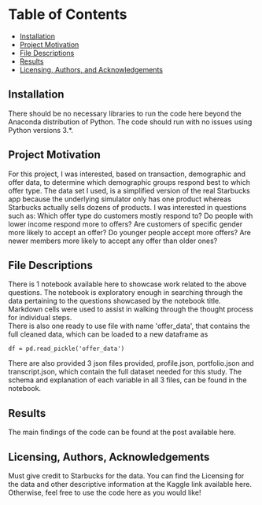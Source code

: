 Table of Contents 
=================
* [Installation](#installation) 
* [Project Motivation](#project-motivation) 
* [File Descriptions](#file-descriptions) 
* [Results](#results) 
* [Licensing, Authors, and Acknowledgements](#licensing,-authors,-and-acknowledgements) 

## Installation
There should be no necessary libraries to run the code here beyond the Anaconda distribution of Python. The code should run with no issues using Python versions 3.*.

## Project Motivation 
For this project, I was interested, based on transaction, demographic and offer data, to determine which demographic groups respond best to which offer type. The data set I used, is a simplified version of the real Starbucks app because the underlying simulator only has one product whereas Starbucks actually sells dozens of products. I was interested in questions such as:
Which offer type do customers mostly respond to? Do people with lower income respond more to offers? Are customers of specific gender more likely to  accept an offer? Do younger people accept more offers? Are newer members more likely to accept any offer than older ones?

## File Descriptions 
There is 1 notebook available here to showcase work related to the above questions. The notebook is exploratory enough in searching through the data pertaining to the questions showcased by the notebook title. Markdown cells were used to assist in walking through the thought process for individual steps. <br/>
There is also one ready to use file with name 'offer_data', that contains the full cleaned data, which can be loaded to a new dataframe as 
```
df = pd.read_pickle('offer_data')
```
There are also provided 3 json files provided, profile.json, portfolio.json and transcript.json, which contain the full dataset needed for this study.
The schema and explanation of each variable in all 3 files, can be found in the notebook.

## Results 
The main findings of the code can be found at the post available here.

## Licensing, Authors, Acknowledgements 
Must give credit to Starbucks for the data. You can find the Licensing for the data and other descriptive information at the Kaggle link available here. Otherwise, feel free to use the code here as you would like!

